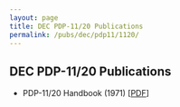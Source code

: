 ```yaml
---
layout: page
title: DEC PDP-11/20 Publications
permalink: /pubs/dec/pdp11/1120/
---
```


DEC PDP-11/20 Publications
---

* PDP-11/20 Handbook (1971) [[PDF](http://bitsavers.trailing-edge.com/pdf/dec/pdp11/handbooks/PDP1120_Handbook_1972.pdf)]
